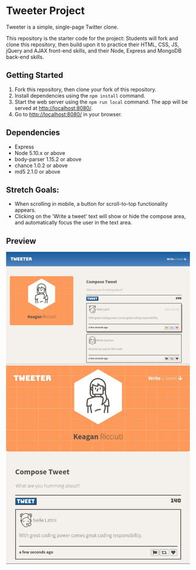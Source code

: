# Tweeter Project

Tweeter is a simple, single-page Twitter clone.

This repository is the starter code for the project: Students will fork and clone this repository, then build upon it to practice their HTML, CSS, JS, jQuery and AJAX front-end skills, and their Node, Express and MongoDB back-end skills.

## Getting Started

1. Fork this repository, then clone your fork of this repository.
2. Install dependencies using the `npm install` command.
3. Start the web server using the `npm run local` command. The app will be served at <http://localhost:8080/>.
4. Go to <http://localhost:8080/> in your browser.

## Dependencies

- Express
- Node 5.10.x or above
- body-parser 1.15.2 or above
- chance 1.0.2 or above
- md5 2.1.0 or above

## Stretch Goals:
- When scrolling in mobile, a button for scroll-to-top functionality appears.
- Clicking on the 'Write a tweet' text will show or hide the compose area, and automatically focus the user in the text area.


## Preview

!["Tweeter Desktop"](https://github.com/Ibirn/tweeter/blob/master/docs/tweeterhome.jpg)
!["Tweeter Mobile"](https://github.com/Ibirn/tweeter/blob/master/docs/Tweetermobile.jpg)

